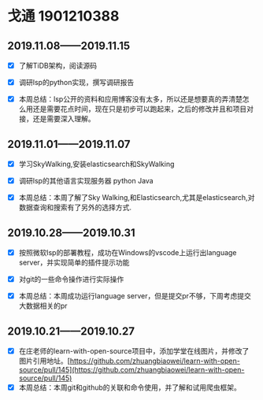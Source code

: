 # 戈通 1901210388
## 2019.11.08——2019.11.15

- [x] 了解TiDB架构，阅读源码

- [x] 调研lsp的python实现，撰写调研报告

- [x] 本周总结：lsp公开的资料和应用博客没有太多，所以还是想要真的弄清楚怎么用还是需要花点时间，现在只是初步可以跑起来，之后的修改并且和项目对接，还是需要深入理解。

## 2019.11.01——2019.11.07

- [x] 学习SkyWalking,安装elasticsearch和SkyWalking

- [x] 调研lsp的其他语言实现服务器 python Java

- [x] 本周总结：本周了解了Sky Walking,和Elasticsearch,尤其是elasticsearch,对数据查询和搜索有了另外的选择方式.

## 2019.10.28——2019.10.31

- [x]  按照微软lsp的部署教程，成功在Windows的vscode上运行出language server，并实现简单的插件提示功能

- [x] 对git的一些命令操作进行实际操作

- [x] 本周总结：本周成功运行language server，但是提交pr不够，下周考虑提交大数据相关的pr

## 2019.10.21——2019.10.27

- [x] 在庄老师的learn-with-open-source项目中，添加学堂在线图片，并修改了图片引用地址。[https://github.com/zhuangbiaowei/learn-with-open-source/pull/145](https://github.com/zhuangbiaowei/learn-with-open-source/pull/145)
- [x] 本周总结：本周git和github的关联和命令使用，并了解和试用爬虫框架。
